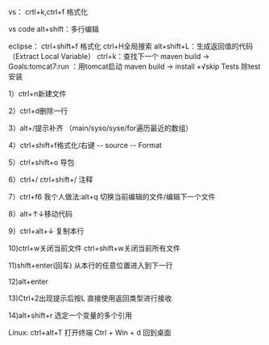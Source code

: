 vs：
crtl+k,ctrl+f  格式化   

vs code
alt+shift：多行编辑   
   

eclipse：
ctrl+shift+f 格式化
ctrl+H全局搜索
alt+shift+L：生成返回值的代码（Extract Local Variable）
ctrl+k：查找下一个
maven build -> Goals:tomcat7:run ：用tomcat启动
maven build -> install +√skip Tests 除test安装   
   

1）ctrl+n新建文件   

2）ctrl+d删除一行   

3）alt+/提示补齐 （main/syso/syse/for遍历最近的数组）   

4）ctrl+shift+f格式化/右键 -- source -- Format   

5）ctrl+shift+o 导包   

6）ctrl+/ ctrl+shift+/ 注释   

7）ctrl+f6 我个人做法:alt+q 切换当前编辑的文件/编辑下一个文件   

8）alt+↑↓移动代码   

9）ctrl+alt+↓ 复制本行   

10)ctrl+w关闭当前文件 ctrl+shift+w关闭当前所有文件   

11)shift+enter(回车) 从本行的任意位置进入到下一行   

12)alt+enter   

13)Ctrl+2出现提示后按L 直接使用返回类型进行接收   

14)alt+shift+r 选定一个变量的多个引用   
   

Linux:
ctrl+alt+T 打开终端
Ctrl + Win + d 回到桌面   
   
